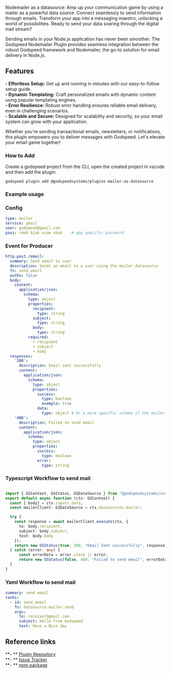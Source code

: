 Nodemailer as a datasource: Amp up your communication game by using a mailer as a powerful data source. Connect seamlessly to send information through emails. Transform your app into a messaging maestro, unlocking a world of possibilities. Ready to send your data soaring through the digital mail stream?

Sending emails in your Node.js application has never been smoother. The Godspeed Nodemailer Plugin provides seamless integration between the robust Godspeed framework and Nodemailer, the go-to solution for email delivery in Node.js.

## Features

**- Effortless Setup:** Get up and running in minutes with our easy-to-follow setup guide.    
**- Dynamic Templating:** Craft personalized emails with dynamic content using popular templating engines.    
**- Error Resilience:** Robust error handling ensures reliable email delivery, even in challenging scenarios.   
**- Scalable and Secure:** Designed for scalability and security, so your email system can grow with your application.

Whether you're sending transactional emails, newsletters, or notifications, this plugin empowers you to deliver messages with Godspeed. Let's elevate your email game together!

### How to Add 
Create a godspeed project from the CLI, open the created project in vscode and then add the plugin:

```
godspeed plugin add @godspeedsystems/plugins-mailer-as-datasource
```

### Example usage

### Config
```yaml title=src/datasources/mailer.yaml
type: mailer
service: gmail       
user: godspeed@gmail.com
pass: rmeb bjak xcam xkub    # app specific password
```

### Event for Producer
```yaml title=src/events/mail_send_event.yaml
http.post./email:
  summary: Send email to user
  description: Sends an email to a user using the mailer datasource
  fn: send_email
  authn: false
  body:
    content:
      application/json:
        schema:
          type: object
          properties:
            recipient:
              type: string
            subject:
              type: string
            body:
              type: string
          required:
            - recipient
            - subject
            - body
  responses:
    '200':
      description: Email sent successfully
      content:
        application/json:
          schema:
            type: object
            properties:
              success:
                type: boolean
                example: true
              data:
                type: object # Or a more specific schema if the mailer returns structured data
    '400':
      description: Failed to send email
      content:
        application/json:
          schema:
            type: object
            properties:
              success:
                type: boolean
              error:
                type: string
```
### Typescript Workflow to send mail
```typescript title=src/functions/send_email.ts

import { GSContext, GSStatus, GSDataSource } from "@godspeedsystems/core";
export default async function (ctx: GSContext) {
  const { body} = ctx.inputs.data;
  const mailerClient: GSDataSource = ctx.datasources.mailer;

  try {
    const response = await mailerClient.execute(ctx, {
      to: body.recipient,
      subject: body.subject,
      text: body.body
    });
    return new GSStatus(true, 200, "Email Sent successfully", response, undefined);
  } catch (error: any) {
      const errorData = error.stack || error;
      return new GSStatus(false, 400, "Failed to send email", errorData, undefined);
  }
}
```

### Yaml Workflow to send mail
```yaml title=src/functions/send_email.yaml
summary: send email
tasks:
  - id: send_email
    fn: datasource.mailer.send
    args: 
      to: receiver@gmail.com
      subject: Hello from Godspeed
      text: Have a Nice day
```

## Reference links
**- ** [Plugin Repository](https://github.com/godspeedsystems/gs-plugins/tree/main/plugins/mailer-as-datasource)   
**- ** [Issue Tracker](https://github.com/godspeedsystems/gs-plugins/issues)      
**- ** [npm package](https://www.npmjs.com/package/@godspeedsystems/plugins-mailer-as-datasource)
